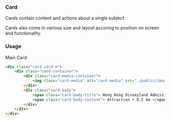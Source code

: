 ### Card
Cards contain content and actions about a single subject.

Cards also come in various size and layout accoring to position on screen and functionality.

### Usage
Main Card
```html
<div class="card card-m">
    <div class="card-container">
        <div class="card-media-container">
            <img class="card-media" alt="card-media" src="./public/images/img_m.png">
        </div>
        <div class="card-body">
            <span class="card-body-title"> Hong Kong Disneyland Admission Pass </span>
            <span class="card-body-content"> Attraction • 0.5 km </span>
        </div>
    </div>
</div>
```
